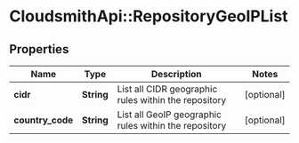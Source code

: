 # CloudsmithApi::RepositoryGeoIPList

## Properties
Name | Type | Description | Notes
------------ | ------------- | ------------- | -------------
**cidr** | **String** | List all CIDR geographic rules within the repository | [optional] 
**country_code** | **String** | List all GeoIP geographic rules within the repository | [optional] 


